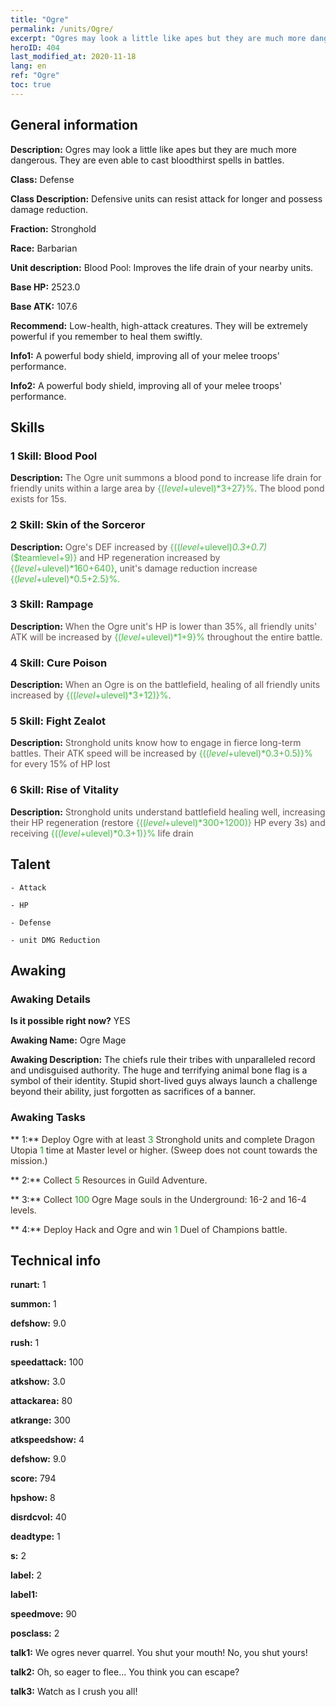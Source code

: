 ```yaml
---
title: "Ogre"
permalink: /units/Ogre/
excerpt: "Ogres may look a little like apes but they are much more dangerous. They are even able to cast bloodthirst spells in battles."
heroID: 404
last_modified_at: 2020-11-18
lang: en
ref: "Ogre"
toc: true
---
```

## General information
 **Description:** Ogres may look a little like apes but they are much more dangerous. They are even able to cast bloodthirst spells in battles.

 **Class:** Defense

 **Class Description:** Defensive units can resist attack for longer and possess damage reduction.

 **Fraction:** Stronghold

 **Race:** Barbarian

 **Unit description:** Blood Pool: Improves the life drain of your nearby units.

 **Base HP:** 2523.0

 **Base ATK:** 107.6

 **Recommend:** Low-health, high-attack creatures. They will be extremely powerful if you remember to heal them swiftly.

 **Info1:** A powerful body shield, improving all of your melee troops' performance.

 **Info2:** A powerful body shield, improving all of your melee troops' performance.

## Skills
### 1 Skill: Blood Pool
 **Description:** <span style="color: #645252">The Ogre unit summons a blood pond to increase life drain for friendly units within a large area by <span style="color: black"><span style="color: #48b946">{($level+$ulevel)*3+27}%<span style="color: black"><span style="color: #645252">. The blood pond exists for 15s.<span style="color: black">

### 2 Skill: Skin of the Sorceror
 **Description:** <span style="color: #645252">Ogre's DEF increased by <span style="color: black"><span style="color: #48b946">{(($level+$ulevel)*0.3+0.7)*($teamlevel+9)}<span style="color: black"><span style="color: #645252"> and HP regeneration increased by <span style="color: black"><span style="color: #48b946">{($level+$ulevel)*160+640}<span style="color: black"><span style="color: #645252">, unit's damage reduction increase <span style="color: black"><span style="color: #48b946">{($level+$ulevel)*0.5+2.5}%.<span style="color: black">

### 3 Skill: Rampage
 **Description:** <span style="color: #645252">When the Ogre unit's HP is lower than 35%, all friendly units' ATK will be increased by <span style="color: black"><span style="color: #48b946">{($level+$ulevel)*1+9}%<span style="color: black"><span style="color: #645252"> throughout the entire battle.<span style="color: black">

### 4 Skill: Cure Poison
 **Description:** <span style="color: #645252">When an Ogre is on the battlefield, healing of all friendly units increased by <span style="color: black"><span style="color: #48b946">{(($level+$ulevel)*3+12)}%<span style="color: black"><span style="color: #645252">.<span style="color: black">

### 5 Skill: Fight Zealot
 **Description:** <span style="color: #645252">Stronghold units know how to engage in fierce long-term battles. Their ATK speed will be increased by <span style="color: black"><span style="color: #48b946">{(($level+$ulevel)*0.3+0.5)}%<span style="color: black"><span style="color: #645252"> for every 15% of HP lost<span style="color: black">

### 6 Skill: Rise of Vitality
 **Description:** <span style="color: #645252">Stronghold units understand battlefield healing well, increasing their HP regeneration (restore <span style="color: black"><span style="color: #48b946">{(($level+$ulevel)*300+1200)}<span style="color: black"><span style="color: #645252"> HP every 3s) and receiving <span style="color: black"><span style="color: #48b946">{(($level+$ulevel)*0.3+1)}%<span style="color: black"><span style="color: #645252"> life drain<span style="color: black">

## Talent

    - Attack

    - HP

    - Defense

    - unit DMG Reduction

## Awaking
### Awaking Details
 **Is it possible right now?** YES

 **Awaking Name:** Ogre Mage

 **Awaking Description:** The chiefs rule their tribes with unparalleled record and undisguised authority. The huge and terrifying animal bone flag is a symbol of their identity. Stupid short-lived guys always launch a challenge beyond their ability, just forgotten as sacrifices of a banner.

### Awaking Tasks

 ** 1:** <span style="color: #3c2a1e">Deploy Ogre with at least <span style="color: black"><span style="color: #1ca216">3<span style="color: black"><span style="color: #3c2a1e"> Stronghold units and complete Dragon Utopia <span style="color: black"><span style="color: #1ca216">1<span style="color: black"><span style="color: #3c2a1e"> time at Master level or higher. (Sweep does not count towards the mission.)<span style="color: black">

 ** 2:** <span style="color: #3c2a1e">Collect <span style="color: black"><span style="color: #1ca216">5<span style="color: black"><span style="color: #3c2a1e"> Resources in Guild Adventure.<span style="color: black">

 ** 3:** <span style="color: #3c2a1e">Collect <span style="color: black"><span style="color: #1ca216">100<span style="color: black"><span style="color: #3c2a1e"> Ogre Mage souls in the Underground: 16-2 and 16-4 levels.<span style="color: black">

 ** 4:** <span style="color: #3c2a1e">Deploy Hack and Ogre and win <span style="color: black"><span style="color: #1ca216">1<span style="color: black"><span style="color: #3c2a1e"> Duel of Champions battle.<span style="color: black">

## Technical info
 **runart:** 1

 **summon:** 1

 **defshow:** 9.0

 **rush:** 1

 **speedattack:** 100

 **atkshow:** 3.0

 **attackarea:** 80

 **atkrange:** 300

 **atkspeedshow:** 4

 **defshow:** 9.0

 **score:** 794

 **hpshow:** 8

 **disrdcvol:** 40

 **deadtype:** 1

 **s:** 2

 **label:** 2

 **label1:** 

 **speedmove:** 90

 **posclass:** 2

 **talk1:** We ogres never quarrel. You shut your mouth! No, you shut yours!

 **talk2:** Oh, so eager to flee... You think you can escape?

 **talk3:** Watch as I crush you all!

